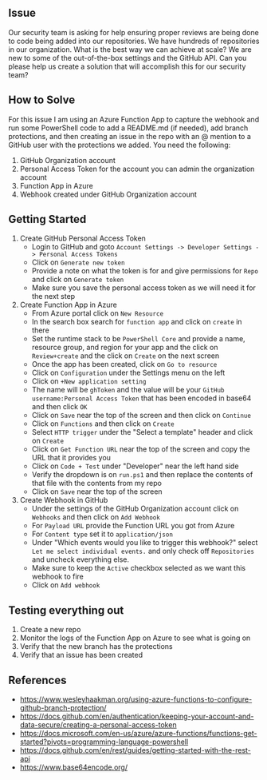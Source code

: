 ## Issue

Our security team is asking for help ensuring proper reviews are being done to code being added into our repositories. We have hundreds of repositories in our organization. What is the best way we can achieve at scale? We are new to some of the out-of-the-box settings and the GitHub API. Can you please help us create a solution that will accomplish this for our security team?

## How to Solve

For this issue I am using an Azure Function App to capture the webhook and run some PowerShell code to add a README.md (if needed), add branch protections, and then creating an issue in the repo with an @ mention to a GitHub user with the protections we added.  You need the following:

1. GitHub Organization account
2. Personal Access Token for the account you can admin the organization account
3. Function App in Azure
4. Webhook created under GitHub Organization account

## Getting Started

1. Create GitHub Personal Access Token
   * Login to GitHub and goto `Account Settings -> Developer Settings -> Personal Access Tokens`
   * Click on `Generate new token`
   * Provide a note on what the token is for and give permissions for `Repo` and click on `Generate token`
   * Make sure you save the personal access token as we will need it for the next step
2. Create Function App in Azure
   * From Azure portal click on `New Resource`
   * In the search box search for `function app` and click on `create` in there
   * Set the runtime stack to be `PowerShell Core` and provide a name, resource group, and region for your app and the click on `Review+create` and the click on `Create` on the next screen
   * Once the app has been created, click on `Go to resource`
   * Click on `Configuration` under the Settings menu on the left
   * Click on `+New application setting`
   * The name will be `ghToken` and the value will be your `GitHub username:Personal Access Token` that has been encoded in base64 and then click `OK`
   * Click on `Save` near the top of the screen and then click on `Continue`
   * Click on `Functions` and then click on `Create`
   * Select `HTTP trigger` under the "Select a template" header and click on `Create`
   * Click on `Get Function URL` near the top of the screen and copy the URL that it provides you
   * Click on `Code + Test` under "Developer" near the left hand side
   * Verify the dropdown is on `run.ps1` and then replace the contents of that file with the contents from my repo
   * Click on `Save` near the top of the screen
3. Create Webhook in GitHub
   * Under the settings of the GitHub Organization account click on `Webhooks` and then click on `Add Webhook`
   * For `Payload URL` provide the Function URL you got from Azure
   * For `Content type` set it to `application/json`
   * Under "Which events would you like to trigger this webhook?" select `Let me select individual events.` and only check off `Repositories` and uncheck everything else.
   * Make sure to keep the `Active` checkbox selected as we want this webhook to fire
   * Click on `Add webhook`

## Testing everything out
1. Create a new repo
2. Monitor the logs of the Function App on Azure to see what is going on
3. Verify that the new branch has the protections
4. Verify that an issue has been created

## References
* https://www.wesleyhaakman.org/using-azure-functions-to-configure-github-branch-protection/
* https://docs.github.com/en/authentication/keeping-your-account-and-data-secure/creating-a-personal-access-token
* https://docs.microsoft.com/en-us/azure/azure-functions/functions-get-started?pivots=programming-language-powershell
* https://docs.github.com/en/rest/guides/getting-started-with-the-rest-api
* https://www.base64encode.org/
 
   
